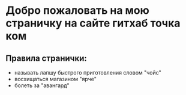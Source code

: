 # Добро пожаловать на мою страничку на сайте гитхаб точка ком
## Правила странички:
- называть лапшу быстрого приготовления словом "чойс"
- восхищаться магазином "ярче"
- болеть за "авангард"
